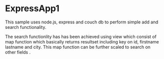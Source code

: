 # ExpressApp1

This sample uses node.js, express and couch db to perform simple add and search functionality.

The search functionlity has  has been achieved using view which consist of map function which basically returns resultset including key on id, firstname
lastname and city. This map function can be further scaled to search on other fields .
